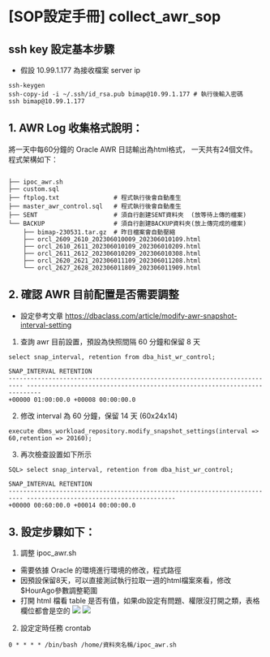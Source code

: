 # [SOP設定手冊] collect_awr_sop

## ssh key 設定基本步驟
- 假設 10.99.1.177 為接收檔案 server ip
```
ssh-keygen
ssh-copy-id -i ~/.ssh/id_rsa.pub bimap@10.99.1.177 # 執行後輸入密碼
ssh bimap@10.99.1.177
```

## 1. AWR Log 收集格式說明：
將一天中每60分鐘的 Oracle AWR 日誌輸出為html格式， 一天共有24個文件。程式架構如下：
```

├── ipoc_awr.sh
├── custom.sql
├── ftplog.txt               # 程式執行後會自動產生
├── master_awr_control.sql   # 程式執行後會自動產生
├── SENT                     # 須自行創建SENT資料夾  (放等待上傳的檔案)
└── BACKUP                   # 須自行創建BACKUP資料夾(放上傳完成的檔案)
    ├── bimap-230531.tar.gz  # 昨日檔案會自動壓縮
    ├── orcl_2609_2610_202306010009_202306010109.html
    ├── orcl_2610_2611_202306010109_202306010209.html
    ├── orcl_2611_2612_202306010209_202306010308.html
    ├── orcl_2620_2621_202306011109_202306011208.html
    └── orcl_2627_2628_202306011809_202306011909.html
```

## 2. 確認 AWR 目前配置是否需要調整
- 設定參考文章 https://dbaclass.com/article/modify-awr-snapshot-interval-setting

1. 查詢 awr 目前設置，預設為快照間隔 60 分鐘和保留 8 天
```
select snap_interval, retention from dba_hist_wr_control;

SNAP_INTERVAL RETENTION
-------------------------------------------------------------------------- --------------------------------------------------------------------------
+00000 01:00:00.0 +00008 00:00:00.0
```

2. 修改 interval 為 60 分鐘，保留 14 天 (60x24x14)
```
execute dbms_workload_repository.modify_snapshot_settings(interval => 60,retention => 20160);
```

3. 再次檢查設置如下所示
```
SQL> select snap_interval, retention from dba_hist_wr_control;

SNAP_INTERVAL RETENTION
-------------------------------------------------------------------------- -----------------------------------------
+00000 00:60:00.0 +00014 00:00:00.0

```

## 3. 設定步驟如下：

1. 調整 ipoc_awr.sh
- 需要依據 Oracle 的環境進行環境的修改，程式路徑
- 因預設保留8天，可以直接測試執行拉取一週的html檔案來看，修改$HourAgo參數調整範圍
- 打開 html 檔看 table 是否有值，如果db設定有問題、權限沒打開之類，表格欄位都會是空的
![](image/empty_table_1.jpg)
![](image/empty_table_2.jpg)

2. 設定定時任務 crontab 

```
0 * * * * /bin/bash /home/資料夾名稱/ipoc_awr.sh
```

